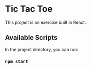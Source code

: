 # Tic Tac Toe

This project is an exercise built in React.

## Available Scripts

In the project directory, you can run:

### `npm start`

